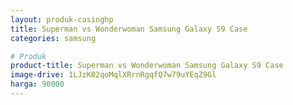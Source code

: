 ```yaml
---
layout: produk-casinghp
title: Superman vs Wonderwoman Samsung Galaxy S9 Case
categories: samsung

# Produk
product-title: Superman vs Wonderwoman Samsung Galaxy S9 Case
image-drive: 1LJzK02qoMqlXRrnRgqfQ7w79uYEqZ9Gl
harga: 90000
---
```

